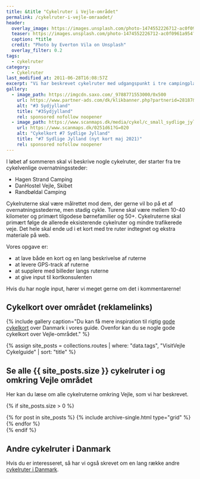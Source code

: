 ```yaml
---
title: &title "Cykelruter i Vejle-området"
permalink: /cykelruter-i-vejle-omraadet/
header:
  overlay_image: https://images.unsplash.com/photo-1474552226712-ac0f0961a954?ixlib=rb-1.2.1&ixid=eyJhcHBfaWQiOjEyMDd9&auto=format&fit=crop&h=630&w=1200&q=80
  teaser: https://images.unsplash.com/photo-1474552226712-ac0f0961a954?ixlib=rb-1.2.1&ixid=eyJhcHBfaWQiOjEyMDd9&auto=format&fit=crop&h=300&w=400&q=60
  caption: *title
  credit: "Photo by Everton Vila on Unsplash"
  overlay_filter: 0.2
tags:
  - cykelruter
category:
  - Cykelruter
last_modified_at: 2011-06-28T16:08:57Z
excerpt: "Vi har beskrevet cykelruter med udgangspunkt i tre campingpladser på Vejle-egnen."
gallery:
  - image_path: https://imgcdn.saxo.com/_9788771553000/0x500
    url: https://www.partner-ads.com/dk/klikbanner.php?partnerid=28187&bannerid=43264&htmlurl=https://www.saxo.com/dk/cykelkortserie-danmark-3-sydjylland_ukendt_9788771553000
    alt: "#3 Sydjylland"
    title: "#3Sydjylland"
    rel: sponsored nofollow noopener
  - image_path: https://www.scanmaps.dk/media/cykel/c_small_sydlige_jylland.png
    url: https://www.scanmaps.dk/0251d61?G=020
    alt: "Cykelkort #7 Sydlige Jylland"
    title: "#7 Sydlige Jylland (nyt kort maj 2021)"
    rel: sponsored nofollow noopener
---
```


I løbet af sommeren skal vi beskrive nogle cykelruter, der starter fra tre cykelvenlige overnatningssteder:

- Hagen Strand Camping
- DanHostel Vejle, Skibet
- Randbøldal Camping

Cykelruterne skal være målrettet mod dem, der gerne vil bo på et af overnatningsstederne, men stadig cykle. Turene skal være mellem 10-40 kilometer og primært tilgodese børnefamilier og 50+. Cykelruterne skal primært følge de allerede eksisterende cykelruter og mindre trafikerede veje. Det hele skal ende ud i et kort med tre ruter indtegnet og ekstra materiale på web.

Vores opgave er:

- at lave både en kort og en lang beskrivelse af ruterne
- at levere GPS-track af ruterne
- at supplere med billeder langs ruterne
- at give input til kortkonsulenten

Hvis du har nogle input, hører vi meget gerne om det i kommentarerne!

## Cykelkort over området (reklamelinks)

{% include gallery caption="Du kan få mere inspiration til rigtig [gode cykelkort](/cykelkort/) over Danmark i vores guide. Ovenfor kan du se nogle gode cykelkort over Vejle-området." %}

{% assign site_posts = collections.routes | where: "data.tags", "VisitVejle Cykelguide" | sort: "title" %}

## Se alle {{ site_posts.size }} cykelruter i og omkring Vejle området

Her kan du læse om alle cykelruterne omkring Vejle, som vi har beskrevet.

{% if site_posts.size > 0 %}
<div class="feature__wrapper">
  {% for post in site_posts %}
    {% include archive-single.html type="grid" %}
  {% endfor %}
</div>
{% endif %}

## Andre cykelruter i Danmark

Hvis du er interesseret, så har vi også skrevet om en lang række andre [cykelruter i Danmark](/cykelruter-danmark/).
